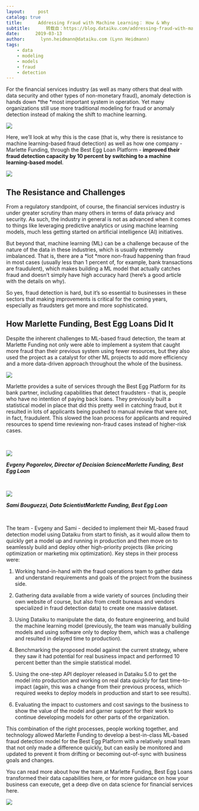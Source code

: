 ```yaml
---
layout:     post
catalog: true
title:      Addressing Fraud with Machine Learning： How & Why
subtitle:      转载自：https://blog.dataiku.com/addressing-fraud-with-machine-learning-how-why
date:      2019-03-13
author:      lynn.heidmann@dataiku.com (Lynn Heidmann)
tags:
    - data
    - modeling
    - models
    - fraud
    - detection
---
```


For the financial services industry (as well as many others that deal with data security and other types of non-monetary fraud), anomaly detection is hands down *the *most important system in operation. Yet many organizations still use more traditional modeling for fraud or anomaly detection instead of making the shift to machine learning.

![](https://blog.dataiku.com/hs-fs/hubfs/money-fraud.jpg?width=5397&name=money-fraud.jpg)


Here, we’ll look at why this is the case (that is, why there is resistance to machine learning-based fraud detection) as well as how one company - Marlette Funding, through the Best Egg Loan Platform - **improved their fraud detection capacity by 10 percent by switching to a machine learning-based model**.

![](https://blog.dataiku.com/hs/cta/cta/default/2123903/78ab195b-abc0-4c09-afd6-3947f49ed2b5.png)


## The Resistance and Challenges

From a regulatory standpoint, of course, the financial services industry is under greater scrutiny than many others in terms of data privacy and security. As such, the industry in general is not as advanced when it comes to things like leveraging predictive analytics or using machine learning models, much less getting started on artificial intelligence (AI) initiatives.

But beyond that, machine learning (ML) can be a challenge because of the nature of the data in these industries, which is usually extremely imbalanced. That is, there are a *lot *more non-fraud happening than fraud in most cases (usually less than 1 percent of, for example, bank transactions are fraudulent), which makes building a ML model that actually catches fraud and doesn’t simply have high accuracy hard (here’s a good article with the details on why).

So yes, fraud detection is hard, but it’s so essential to businesses in these sectors that making improvements is critical for the coming years, especially as fraudsters get more and more sophisticated.

## How Marlette Funding, Best Egg Loans Did It

Despite the inherent challenges to ML-based fraud detection, the team at Marlette Funding not only were able to implement a system that caught more fraud than their previous system using fewer resources, but they also used the project as a catalyst for other ML projects to add more efficiency and a more data-driven approach throughout the whole of the business.

![](https://blog.dataiku.com/hs-fs/hubfs/best-egg-marlette.png?width=233&name=best-egg-marlette.png)


Marlette provides a suite of services through the Best Egg Platform for its bank partner, including capabilities that detect fraudsters - that is, people who have no intention of paying back loans. They previously built a statistical model in place that did this pretty well in catching fraud, but it resulted in lots of applicants being pushed to manual review that were not, in fact, fraudulent. This slowed the loan process for applicants and required resources to spend time reviewing non-fraud cases instead of higher-risk cases.

 

![](https://blog.dataiku.com/hubfs/ev-bestegg.png)


***Evgeny Pogorelov, Director of Decision ScienceMarlette Funding, Best Egg Loan***


 

![](https://blog.dataiku.com/hubfs/sami-bestegg.png)


***Sami Bouguezzi, Data ScientistMarlette Funding, Best Egg Loan***

 

The team - Evgeny and Sami - decided to implement their ML-based fraud detection model using Dataiku from start to finish, as it would allow them to quickly get a model up and running in production and then move on to seamlessly build and deploy other high-priority projects (like pricing optimization or marketing mix optimization). Key steps in their process were:

1. Working hand-in-hand with the fraud operations team to gather data and understand requirements and goals of the project from the business side.

1. Gathering data available from a wide variety of sources (including their own website of course, but also from credit bureaus and vendors specialized in fraud detection data) to create one massive dataset.

1. Using Dataiku to manipulate the data, do feature engineering, and build the machine learning model (previously, the team was manually building models and using software only to deploy them, which was a challenge and resulted in delayed time to production).

1. Benchmarking the proposed model against the current strategy, where they saw it had potential for real business impact and performed 10 percent better than the simple statistical model.

1. Using the one-step API deployer released in Dataiku 5.0 to get the model into production and working on real data quickly for fast time-to-impact (again, this was a change from their previous process, which required weeks to deploy models in production and start to see results).

1. Evaluating the impact to customers and cost savings to the business to show the value of the model and garner support for their work to continue developing models for other parts of the organization.


This combination of the right processes, people working together, and technology allowed Marlette Funding to develop a best-in-class ML-based fraud detection model for the Best Egg Platform with a relatively small team that not only made a difference quickly, but can easily be monitored and updated to prevent it from drifting or becoming out-of-sync with business goals and changes.

You can read more about how the team at Marlette Funding, Best Egg Loans transformed their data capabilities here, or for more guidance on how your business can execute, get a deep dive on data science for financial services here.

![](https://blog.dataiku.com/hs/cta/cta/default/2123903/78ab195b-abc0-4c09-afd6-3947f49ed2b5.png)

